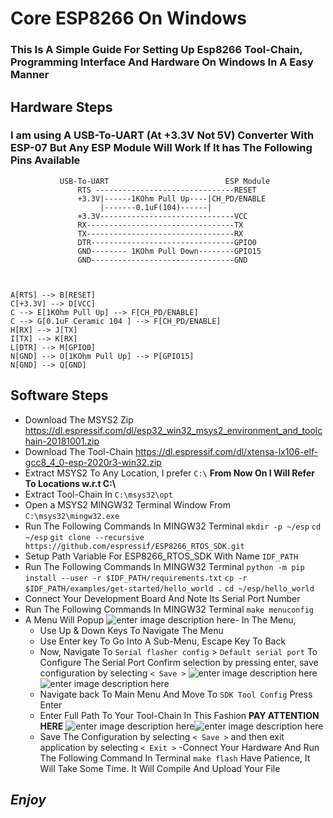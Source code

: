 
# Core ESP8266 On Windows

### This Is A Simple Guide For Setting Up Esp8266 Tool-Chain,  Programming Interface And Hardware On Windows In A Easy Manner       

## Hardware Steps 

### I am using A USB-To-UART (At +3.3V Not 5V) Converter With ESP-07 But Any ESP Module Will Work If It has The Following Pins Available

               USB-To-UART                          ESP Module
                   RTS -------------------------------RESET
                   +3.3V|------1KOhm Pull Up----|CH_PD/ENABLE
                        |-------0.1uF(104)------| 
                   +3.3V------------------------------VCC
                   RX---------------------------------TX
                   TX---------------------------------RX
                   DTR--------------------------------GPIO0
                   GND-------- 1KOhm Pull Down--------GPIO15
                   GND--------------------------------GND
                   
```mermaid 


A[RTS] --> B[RESET] 
C[+3.3V] --> D[VCC]
C --> E[1KOhm Pull Up] --> F[CH_PD/ENABLE]
C --> G[0.1uF Ceramic 104 ] --> F[CH_PD/ENABLE]
H[RX] --> J[TX]
I[TX] --> K[RX]  
L[DTR] --> M[GPIO0] 
N[GND] --> O[1KOhm Pull Up] --> P[GPIO15]
N[GND] --> Q[GND] 
```

## Software Steps 

- Download The MSYS2 Zip
https://dl.espressif.com/dl/esp32_win32_msys2_environment_and_toolchain-20181001.zip
- Download The Tool-Chain
https://dl.espressif.com/dl/xtensa-lx106-elf-gcc8_4_0-esp-2020r3-win32.zip
- Extract MSYS2 To Any Location, I prefer `C:\`
**From Now On I Will Refer To Locations w.r.t  C:\\**
- Extract Tool-Chain In
 `C:\msys32\opt`
- Open a MSYS2 MINGW32 Terminal Window From
`C:\msys32\mingw32.exe`
- Run The Following Commands In MINGW32 Terminal
`mkdir -p ~/esp`
`cd ~/esp`
`git clone --recursive https://github.com/espressif/ESP8266_RTOS_SDK.git`
- Setup Path Variable For ESP8266_RTOS_SDK With Name 
`IDF_PATH`
- Run The Following Commands In MINGW32 Terminal
`python -m pip install --user -r $IDF_PATH/requirements.txt`
`cp -r $IDF_PATH/examples/get-started/hello_world .`
`cd ~/esp/hello_world`
- Connect Your Development Board And Note Its Serial Port Number 
- Run The Following Commands In MINGW32 Terminal
`make menuconfig`
- A Menu Will Popup 
![enter image description here](https://docs.espressif.com/projects/esp8266-rtos-sdk/en/latest/_images/project-configuration.png)- In The Menu, 
  - Use Up & Down Keys To Navigate The Menu
  - Use Enter key To Go Into A Sub-Menu, Escape Key To Back
  - Now, Navigate To `Serial flasher config` > `Default serial port` 
     To Configure The Serial Port Confirm selection by pressing enter, save     configuration by selecting `< Save >`
![enter image description here](https://raw.githubusercontent.com/samkhannaind/esp8266win/main/images/serial_1.JPG)![enter image description here](https://raw.githubusercontent.com/samkhannaind/esp8266win/main/images/serial_2.JPG)   
  - Navigate back To Main Menu And Move To `SDK Tool Config` Press   Enter
  - Enter Full Path To Your Tool-Chain In This Fashion **PAY ATTENTION HERE**
  ![enter image description here](https://raw.githubusercontent.com/samkhannaind/esp8266win/main/images/sdk_1.JPG)![enter image description here](https://raw.githubusercontent.com/samkhannaind/esp8266win/main/images/sdk_2.JPG)     
  - Save The Configuration by selecting `< Save >` and then exit application by selecting `< Exit >`
-Connect Your Hardware And Run The Following Command In Terminal 
`make flash` 
Have Patience, It Will Take Some Time. It Will Compile And Upload Your File

## _Enjoy_
